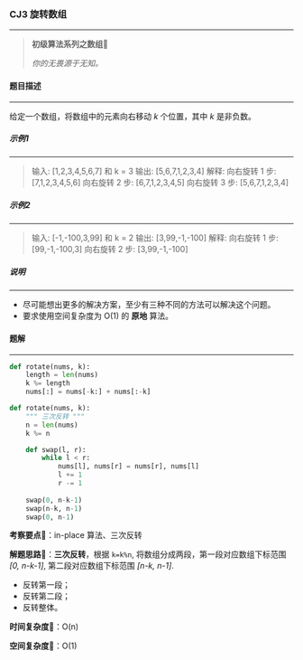 ### CJ3 旋转数组

---



> **初级算法系列之数组**🌈
>
> *你的无畏源于无知。*



#### 题目描述

---

给定一个数组，将数组中的元素向右移动 *k* 个位置，其中 *k* 是非负数。



##### 示例1

---

> 输入: [1,2,3,4,5,6,7] 和 k = 3
> 输出: [5,6,7,1,2,3,4]
> 解释:
> 向右旋转 1 步: [7,1,2,3,4,5,6]
> 向右旋转 2 步: [6,7,1,2,3,4,5]
> 向右旋转 3 步: [5,6,7,1,2,3,4]

##### 示例2

---

> 输入: [-1,-100,3,99] 和 k = 2
> 输出: [3,99,-1,-100]
> 解释: 
> 向右旋转 1 步: [99,-1,-100,3]
> 向右旋转 2 步: [3,99,-1,-100]



##### 说明

---

- 尽可能想出更多的解决方案，至少有三种不同的方法可以解决这个问题。
- 要求使用空间复杂度为 O(1) 的 **原地** 算法。



#### 题解

---

```python
def rotate(nums, k):
    length = len(nums)
    k %= length
    nums[:] = nums[-k:] + nums[:-k]
```



```python
def rotate(nums, k):
    """ 三次反转 """
    n = len(nums)
    k %= n

    def swap(l, r):
        while l < r:
            nums[l], nums[r] = nums[r], nums[l]
            l += 1
            r -= 1
            
    swap(0, n-k-1)
    swap(n-k, n-1)
    swap(0, n-1)
```



**考察要点**🍥：in-place 算法、三次反转

**解题思路**🍬：**三次反转**，根据 `k=k%n`, 将数组分成两段，第一段对应数组下标范围 *[0, n-k-1]*, 第二段对应数组下标范围 *[n-k, n-1]*.

- 反转第一段；
- 反转第二段；
- 反转整体。



**时间复杂度**🍉：O(n)

**空间复杂度**🍭：O(1)


